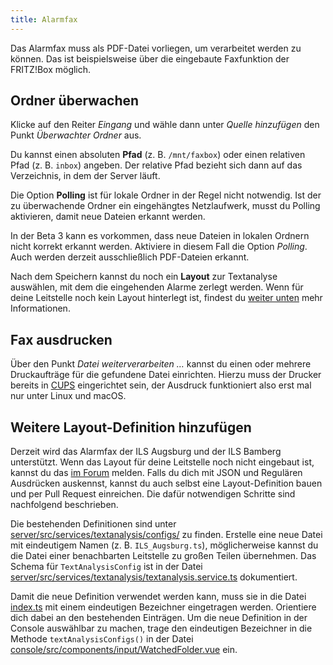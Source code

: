 ```yaml
---
title: Alarmfax
---
```


Das Alarmfax muss als PDF-Datei vorliegen, um verarbeitet werden zu können.
Das ist beispielsweise über die eingebaute Faxfunktion der FRITZ!Box möglich.

## Ordner überwachen
Klicke auf den Reiter _Eingang_ und wähle dann unter _Quelle hinzufügen_ den Punkt _Überwachter Ordner_ aus.

Du kannst einen absoluten **Pfad** (z. B. `/mnt/faxbox`) oder einen relativen Pfad (z. B. `inbox`) angeben.
Der relative Pfad bezieht sich dann auf das Verzeichnis, in dem der Server läuft.

Die Option **Polling** ist für lokale Ordner in der Regel nicht notwendig.
Ist der zu überwachende Ordner ein eingehängtes Netzlaufwerk, musst du Polling aktivieren, damit neue Dateien erkannt werden.

<p class="notice">
In der Beta 3 kann es vorkommen, dass neue Dateien in lokalen Ordnern nicht korrekt erkannt werden.
Aktiviere in diesem Fall die Option <i>Polling</i>.
Auch werden derzeit ausschließlich PDF-Dateien erkannt.
</p>

Nach dem Speichern kannst du noch ein **Layout** zur Textanalyse auswählen, mit dem die eingehenden Alarme zerlegt werden.
Wenn für deine Leitstelle noch kein Layout hinterlegt ist, findest du [weiter unten](#page_Weitere_Layout_Definition_hinzufugen) mehr Informationen.

## Fax ausdrucken

Über den Punkt _Datei weiterverarbeiten &hellip;_ kannst du einen oder mehrere Druckaufträge für die gefundene Datei einrichten.
Hierzu muss der Drucker bereits in [CUPS](https://www.cups.org/) eingerichtet sein, der Ausdruck funktioniert also erst mal nur unter Linux und macOS.

## Weitere Layout-Definition hinzufügen
Derzeit wird das Alarmfax der ILS Augsburg und der ILS Bamberg unterstützt.
Wenn das Layout für deine Leitstelle noch nicht eingebaut ist, kannst du das [im Forum](https://community.alarmdisplay.org/c/funktionalitaet/alarmzentrale/9) melden.
Falls du dich mit JSON und Regulären Ausdrücken auskennst, kannst du auch selbst eine Layout-Definition bauen und per Pull Request einreichen.
Die dafür notwendigen Schritte sind nachfolgend beschrieben.

Die bestehenden Definitionen sind unter [server/src/services/textanalysis/configs/](https://github.com/alarmdisplay/hub/tree/develop/server/src/services/textanalysis/configs) zu finden.
Erstelle eine neue Datei mit eindeutigem Namen (z.&nbsp;B. `ILS_Augsburg.ts`), möglicherweise kannst du die Datei einer benachbarten Leitstelle zu großen Teilen übernehmen.
Das Schema für `TextAnalysisConfig` ist in der Datei [server/src/services/textanalysis/textanalysis.service.ts](https://github.com/alarmdisplay/hub/blob/develop/server/src/services/textanalysis/textanalysis.service.ts) dokumentiert.

Damit die neue Definition verwendet werden kann, muss sie in die Datei [index.ts](https://github.com/alarmdisplay/hub/blob/develop/server/src/services/textanalysis/configs/index.ts) mit einem eindeutigen Bezeichner eingetragen werden.
Orientiere dich dabei an den bestehenden Einträgen.
Um die neue Definition in der Console auswählbar zu machen, trage den eindeutigen Bezeichner in die Methode `textAnalysisConfigs()` in der Datei [console/src/components/input/WatchedFolder.vue](https://github.com/alarmdisplay/hub/blob/develop/console/src/components/input/WatchedFolder.vue) ein.
